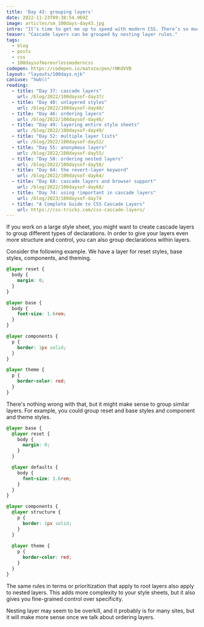 ```yaml
---
title: 'Day 43: grouping layers'
date: 2022-11-23T09:38:54.969Z
image: articles/sm_100days-day43.jpg
intro: "It’s time to get me up to speed with modern CSS. There’s so much new in CSS that I know too little about. To change that I’ve started [#100DaysOfMoreOrLessModernCSS](/blog/2022/100-days-of-more-or-less-modern-css/). Why more or less modern CSS? Because some topics will be about cutting-edge features, while other stuff has been around for quite a while already, but I just have little to no experience with it."
teaser: "Cascade layers can be grouped by nesting layer rules."
tags:
  - blog
  - posts
  - css
  - 100daysofmoreorlessmoderncss
codepen: https://codepen.io/matuzo/pen/rNKdVVB
layout: "layouts/100days.njk"
caniuse: "hwb()"
reading:
  - title: "Day 37: cascade layers"
    url: /blog/2022/100daysof-day37/
  - title: "Day 40: unlayered styles"
    url: /blog/2022/100daysof-day40/
  - title: "Day 46: ordering layers"
    url: /blog/2022/100daysof-day46/
  - title: "Day 49: layering entire style sheets"
    url: /blog/2022/100daysof-day49/
  - title: "Day 52: multiple layer lists"
    url: /blog/2022/100daysof-day52/
  - title: "Day 55: anonymous layers"
    url: /blog/2022/100daysof-day55/
  - title: "Day 58: ordering nested layers"
    url: /blog/2022/100daysof-day58/
  - title: "Day 64: the revert-layer keyword"
    url: /blog/2022/100daysof-day64/
  - title: "Day 68: cascade layers and browser support"
    url: /blog/2022/100daysof-day68/
  - title: "Day 74: using !important in cascade layers"
    url: /blog/2023/100daysof-day74
  - title: "A Complete Guide to CSS Cascade Layers"
    url: https://css-tricks.com/css-cascade-layers/
---
```

If you work on a large style sheet, you might want to create cascade layers to group different types of declarations. In order to give your layers even more structure and control, you can also group declarations within layers.

Consider the following example. We have a layer for reset styles, base styles, components, and theming.

```css
@layer reset {
  body {
    margin: 0;
  }
}

@layer base {
  body {
    font-size: 1.6rem;
  }
}

@layer components {
  p {
    border: 1px solid;
  }
}

@layer theme {
  p {
    border-color: red;
  }
}
```

There's nothing wrong with that, but it might make sense to group similar layers. For example, you could group reset and base styles and component and theme styles.

```css
@layer base {
  @layer reset {
    body {
      margin: 0;
    }
  }

  @layer defaults {
    body {
      font-size: 1.6rem;
    }
  }
}

@layer components {
  @layer structure {
    p {
      border: 1px solid;
    }
  }
  
  @layer theme {
    p {
      border-color: red;
    }
  }
}
```

The same rules in terms or prioritization that apply to root layers also apply to nested layers. This adds more complexity to your style sheets, but it also gives you fine-grained control over specificity.

Nesting layer may seem to be overkill, and it probably is for many sites, but it will make more sense once we talk about ordering layers.